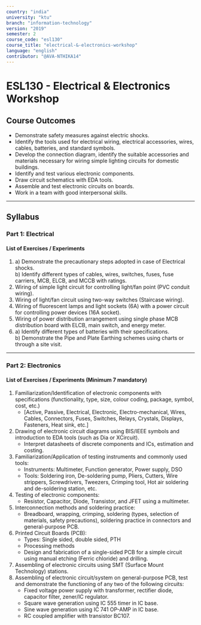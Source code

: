 ```yaml
---
country: "india"
university: "ktu"
branch: "information-technology"
version: "2019"
semester: 2
course_code: "esl130"
course_title: "electrical-&-electronics-workshop"
language: "english"
contributor: "@AVA-NTHIKA14"
---
```


# ESL130 - Electrical & Electronics Workshop

## Course Outcomes

- Demonstrate safety measures against electric shocks.  
- Identify the tools used for electrical wiring, electrical accessories, wires, cables, batteries, and standard symbols.  
- Develop the connection diagram, identify the suitable accessories and materials necessary for wiring simple lighting circuits for domestic buildings.  
- Identify and test various electronic components.  
- Draw circuit schematics with EDA tools.  
- Assemble and test electronic circuits on boards.  
- Work in a team with good interpersonal skills.  

---

## Syllabus

### Part 1: Electrical

#### List of Exercises / Experiments

1. a) Demonstrate the precautionary steps adopted in case of Electrical shocks.  
   b) Identify different types of cables, wires, switches, fuses, fuse carriers, MCB, ELCB, and MCCB with ratings.  
2. Wiring of simple light circuit for controlling light/fan point (PVC conduit wiring).  
3. Wiring of light/fan circuit using two-way switches (Staircase wiring).  
4. Wiring of fluorescent lamps and light sockets (6A) with a power circuit for controlling power devices (16A socket).  
5. Wiring of power distribution arrangement using single phase MCB distribution board with ELCB, main switch, and energy meter.  
6. a) Identify different types of batteries with their specifications.  
   b) Demonstrate the Pipe and Plate Earthing schemes using charts or through a site visit.  

---

### Part 2: Electronics

#### List of Exercises / Experiments (Minimum 7 mandatory)

1. Familiarization/Identification of electronic components with specifications (functionality, type, size, colour coding, package, symbol, cost, etc.)  
   - [Active, Passive, Electrical, Electronic, Electro-mechanical, Wires, Cables, Connectors, Fuses, Switches, Relays, Crystals, Displays, Fasteners, Heat sink, etc.]  
2. Drawing of electronic circuit diagrams using BIS/IEEE symbols and introduction to EDA tools (such as Dia or XCircuit).  
   - Interpret datasheets of discrete components and ICs, estimation and costing.  
3. Familiarization/Application of testing instruments and commonly used tools:  
   - Instruments: Multimeter, Function generator, Power supply, DSO  
   - Tools: Soldering iron, De-soldering pump, Pliers, Cutters, Wire strippers, Screwdrivers, Tweezers, Crimping tool, Hot air soldering and de-soldering station, etc.  
4. Testing of electronic components:  
   - Resistor, Capacitor, Diode, Transistor, and JFET using a multimeter.  
5. Interconnection methods and soldering practice:  
   - Breadboard, wrapping, crimping, soldering (types, selection of materials, safety precautions), soldering practice in connectors and general-purpose PCB.  
6. Printed Circuit Boards (PCB):  
   - Types: Single sided, double sided, PTH  
   - Processing methods  
   - Design and fabrication of a single-sided PCB for a simple circuit using manual etching (Ferric chloride) and drilling.  
7. Assembling of electronic circuits using SMT (Surface Mount Technology) stations.  
8. Assembling of electronic circuit/system on general-purpose PCB, test and demonstrate the functioning of any two of the following circuits:  
   - Fixed voltage power supply with transformer, rectifier diode, capacitor filter, zener/IC regulator.  
   - Square wave generation using IC 555 timer in IC base.  
   - Sine wave generation using IC 741 OP-AMP in IC base.  
   - RC coupled amplifier with transistor BC107.  

